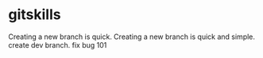 # gitskills
Creating a new branch is quick.
Creating a new branch is quick and simple.
create dev branch.
fix bug 101